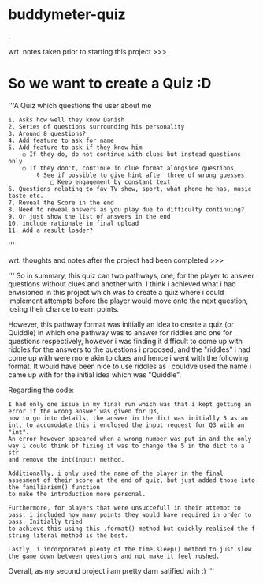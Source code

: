 # buddymeter-quiz
.

wrt. notes taken prior to starting this project >>>

# So we want to create a Quiz :D

'''A Quiz which questions the user about me

	1. Asks how well they know Danish
	2. Series of questions surrounding his personality
	3. Around 8 questions?
	4. Add feature to ask for name
	5. Add feature to ask if they know him
		○ If they do, do not continue with clues but instead questions only
		○ If they don't, continue in clue format alongside questions
			§ See if possible to give hint after three of wrong guesses
				□ Keep engagement by constant text
	6. Questions relating to fav TV show, sport, what phone he has, music taste etc.
	7. Reveal the Score in the end
	8. Need to reveal answers as you play due to difficulty continuing?
	9. Or just show the list of answers in the end
	10. include rationale in final upload
	11. Add a result loader?
'''

wrt. thoughts and notes after the project had been completed >>>

'''
So in summary, this quiz can two pathways, one, for the player to answer questions without clues and another with.
I think i achieved what i had envisioned in this project which was to create a quiz where i could implement attempts
before the player would move onto the next question, losing their chance to earn points.

However, this pathway format was initially an idea to create a quiz (or Quiddle) in which one pathway was to answer for riddles and one for questions
respectively, however i was finding it difficult to come up with riddles for the answers to the questions i proposed, and the "riddles" i had come up 
with were more akin to clues and hence i went with the following format. It would have been nice to use riddles as i couldve used the name i came up 
with for the initial idea which was "Quiddle".

Regarding the code:

    I had only one issue in my final run which was that i kept getting an error if the wrong answer was given for Q3,
    now to go into details, the answer in the dict was initially 5 as an int, to accomodate this i enclosed the input request for Q3 with an "int".
    An error however appeared when a wrong number was put in and the only way i could think of fixing it was to change the 5 in the dict to a str
    and remove the int(input) method.

    Additionally, i only used the name of the player in the final assesment of their score at the end of quiz, but just added those into the familiarism() function
    to make the introduction more personal.

    Furthermore, for players that were unsuccefull in their attempt to pass, i included how many points they would have required in order to pass. Initially tried
    to achieve this using this .format() method but quickly realised the f string literal method is the best.

    Lastly, i incorporated plenty of the time.sleep() method to just slow the game down between questions and not make it feel rushed.

Overall, as my second project i am pretty darn satified with :)
'''
